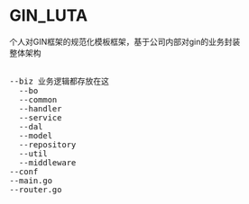 # GIN_LUTA
个人对GIN框架的规范化模板框架，基于公司内部对gin的业务封装  
整体架构  
<pre> 
--biz 业务逻辑都存放在这  
  --bo  
  --common  
  --handler  
  --service  
  --dal  
  --model  
  --repository  
  --util  
  --middleware  
--conf  
--main.go  
--router.go
</pre>
